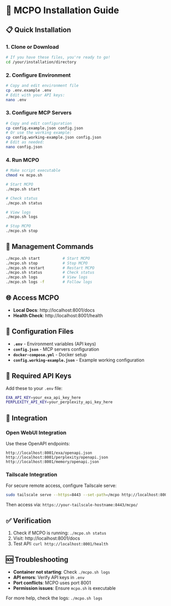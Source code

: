 # 🚀 MCPO Installation Guide

## 📋 Quick Installation

### 1. **Clone or Download**
```bash
# If you have these files, you're ready to go!
cd /your/installation/directory
```

### 2. **Configure Environment**
```bash
# Copy and edit environment file
cp .env.example .env
# Edit with your API keys:
nano .env
```

### 3. **Configure MCP Servers**
```bash
# Copy and edit configuration
cp config.example.json config.json
# Or use the working example:
cp config.working-example.json config.json
# Edit as needed:
nano config.json
```

### 4. **Run MCPO**
```bash
# Make script executable
chmod +x mcpo.sh

# Start MCPO
./mcpo.sh start

# Check status
./mcpo.sh status

# View logs
./mcpo.sh logs

# Stop MCPO
./mcpo.sh stop
```

## 🔧 Management Commands

```bash
./mcpo.sh start          # Start MCPO
./mcpo.sh stop           # Stop MCPO
./mcpo.sh restart        # Restart MCPO
./mcpo.sh status         # Check status
./mcpo.sh logs           # View logs
./mcpo.sh logs -f        # Follow logs
```

## 🌐 Access MCPO

- **Local Docs**: http://localhost:8001/docs
- **Health Check**: http://localhost:8001/health

## 📝 Configuration Files

- **`.env`** - Environment variables (API keys)
- **`config.json`** - MCP servers configuration
- **`docker-compose.yml`** - Docker setup
- **`config.working-example.json`** - Example working configuration

## 🔐 Required API Keys

Add these to your `.env` file:

```bash
EXA_API_KEY=your_exa_api_key_here
PERPLEXITY_API_KEY=your_perplexity_api_key_here
```

## 🎯 Integration

### Open WebUI Integration
Use these OpenAPI endpoints:
```
http://localhost:8001/exa/openapi.json
http://localhost:8001/perplexity/openapi.json
http://localhost:8001/memory/openapi.json
```

### Tailscale Integration
For secure remote access, configure Tailscale serve:
```bash
sudo tailscale serve --https=8443 --set-path=/mcpo http://localhost:8001
```

Then access via: `https://your-tailscale-hostname:8443/mcpo/`

## ✅ Verification

1. Check if MCPO is running: `./mcpo.sh status`
2. Visit: http://localhost:8001/docs
3. Test API: `curl http://localhost:8001/health`

## 🆘 Troubleshooting

- **Container not starting**: Check `./mcpo.sh logs`
- **API errors**: Verify API keys in `.env`
- **Port conflicts**: MCPO uses port 8001
- **Permission issues**: Ensure `mcpo.sh` is executable

For more help, check the logs: `./mcpo.sh logs`
